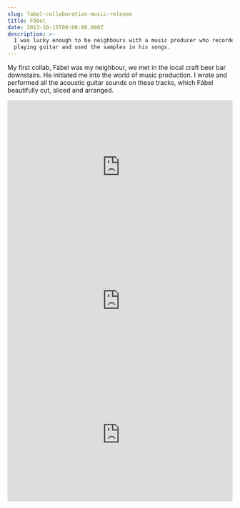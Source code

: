 ```yaml
---
slug: fabel-collaboration-music-release
title: Fábel
date: 2013-10-15T00:00:00.000Z
description: >-
  I was lucky enough to be neighbours with a music producer who recorded me
  playing guitar and used the samples in his songs.
---
```


My first collab, Fábel was my neighbour, we met in the local craft beer bar downstairs. He initiated me into the world of music production. I wrote and performed all the acoustic guitar sounds on these tracks, which Fábel beautifully cut, sliced and arranged.

<iframe width="100%" height="300" scrolling="no" frameborder="no" allow="autoplay" src="https://w.soundcloud.com/player/?url=https%3A//api.soundcloud.com/tracks/163513045&color=%23ff5500&auto_play=false&hide_related=false&show_comments=true&show_user=true&show_reposts=false&show_teaser=true&visual=true"></iframe>

<iframe width="100%" height="300" scrolling="no" frameborder="no" allow="autoplay" src="https://w.soundcloud.com/player/?url=https%3A//api.soundcloud.com/tracks/157987114&color=%23ff5500&auto_play=false&hide_related=false&show_comments=true&show_user=true&show_reposts=false&show_teaser=true&visual=true"></iframe>

<iframe width="100%" height="300" scrolling="no" frameborder="no" allow="autoplay" src="https://w.soundcloud.com/player/?url=https%3A//api.soundcloud.com/tracks/75181756&color=%23ff5500&auto_play=false&hide_related=false&show_comments=true&show_user=true&show_reposts=false&show_teaser=true&visual=true"></iframe>
